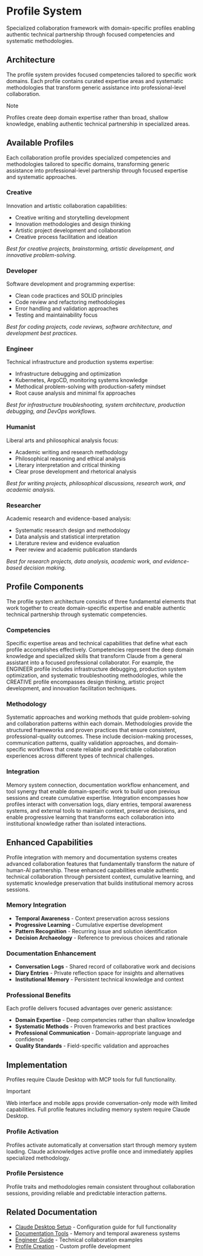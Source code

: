 # Profile System

Specialized collaboration framework with domain-specific profiles enabling authentic technical partnership through focused competencies and systematic methodologies.

## Architecture

The profile system provides focused competencies tailored to specific work domains. Each profile contains curated expertise areas and systematic methodologies that transform generic assistance into professional-level collaboration.

> [!NOTE]
> Profiles create deep domain expertise rather than broad, shallow knowledge, enabling authentic technical partnership in specialized areas.

## Available Profiles

Each collaboration profile provides specialized competencies and methodologies tailored to specific domains, transforming generic assistance into professional-level partnership through focused expertise and systematic approaches.

### Creative

Innovation and artistic collaboration capabilities:

- Creative writing and storytelling development
- Innovation methodologies and design thinking
- Artistic project development and collaboration
- Creative process facilitation and ideation

*Best for creative projects, brainstorming, artistic development, and innovative problem-solving.*

### Developer

Software development and programming expertise:

- Clean code practices and SOLID principles
- Code review and refactoring methodologies
- Error handling and validation approaches
- Testing and maintainability focus

*Best for coding projects, code reviews, software architecture, and development best practices.*

### Engineer

Technical infrastructure and production systems expertise:

- Infrastructure debugging and optimization
- Kubernetes, ArgoCD, monitoring systems knowledge
- Methodical problem-solving with production-safety mindset
- Root cause analysis and minimal fix approaches

*Best for infrastructure troubleshooting, system architecture, production debugging, and DevOps workflows.*

### Humanist

Liberal arts and philosophical analysis focus:

- Academic writing and research methodology
- Philosophical reasoning and ethical analysis
- Literary interpretation and critical thinking
- Clear prose development and rhetorical analysis

*Best for writing projects, philosophical discussions, research work, and academic analysis.*

### Researcher

Academic research and evidence-based analysis:

- Systematic research design and methodology
- Data analysis and statistical interpretation
- Literature review and evidence evaluation
- Peer review and academic publication standards

*Best for research projects, data analysis, academic work, and evidence-based decision making.*

## Profile Components

The profile system architecture consists of three fundamental elements that work together to create domain-specific expertise and enable authentic technical partnership through systematic competencies.

### Competencies

Specific expertise areas and technical capabilities that define what each profile accomplishes effectively. Competencies represent the deep domain knowledge and specialized skills that transform Claude from a general assistant into a focused professional collaborator. For example, the ENGINEER profile includes infrastructure debugging, production system optimization, and systematic troubleshooting methodologies, while the CREATIVE profile encompasses design thinking, artistic project development, and innovation facilitation techniques.

### Methodology

Systematic approaches and working methods that guide problem-solving and collaboration patterns within each domain. Methodologies provide the structured frameworks and proven practices that ensure consistent, professional-quality outcomes. These include decision-making processes, communication patterns, quality validation approaches, and domain-specific workflows that create reliable and predictable collaboration experiences across different types of technical challenges.

### Integration

Memory system connection, documentation workflow enhancement, and tool synergy that enable domain-specific work to build upon previous sessions and create cumulative expertise. Integration encompasses how profiles interact with conversation logs, diary entries, temporal awareness systems, and external tools to maintain context, preserve decisions, and enable progressive learning that transforms each collaboration into institutional knowledge rather than isolated interactions.

## Enhanced Capabilities

Profile integration with memory and documentation systems creates advanced collaboration features that fundamentally transform the nature of human-AI partnership. These enhanced capabilities enable authentic technical collaboration through persistent context, cumulative learning, and systematic knowledge preservation that builds institutional memory across sessions.

### Memory Integration

- **Temporal Awareness** - Context preservation across sessions
- **Progressive Learning** - Cumulative expertise development  
- **Pattern Recognition** - Recurring issue and solution identification
- **Decision Archaeology** - Reference to previous choices and rationale

### Documentation Enhancement

- **Conversation Logs** - Shared record of collaborative work and decisions
- **Diary Entries** - Private reflection space for insights and alternatives
- **Institutional Memory** - Persistent technical knowledge and context

### Professional Benefits

Each profile delivers focused advantages over generic assistance:

- **Domain Expertise** - Deep competencies rather than shallow knowledge
- **Systematic Methods** - Proven frameworks and best practices
- **Professional Communication** - Domain-appropriate language and confidence
- **Quality Standards** - Field-specific validation and approaches

## Implementation

Profiles require Claude Desktop with MCP tools for full functionality.

> [!IMPORTANT]
> Web interface and mobile apps provide conversation-only mode with limited capabilities. Full profile features including memory system require Claude Desktop.

### Profile Activation

Profiles activate automatically at conversation start through memory system loading. Claude acknowledges active profile once and immediately applies specialized methodology.

### Profile Persistence

Profile traits and methodologies remain consistent throughout collaboration sessions, providing reliable and predictable interaction patterns.

## Related Documentation

- [Claude Desktop Setup](./claude-desktop-setup.md) - Configuration guide for full functionality
- [Documentation Tools](./collaboration.md) - Memory and temporal awareness systems
- [Engineer Guide](./profile-engineer.md) - Technical collaboration examples
- [Profile Creation](./profile-creation.md) - Custom profile development
